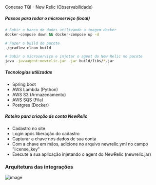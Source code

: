 Conexao TQI - New Relic (Observabilidade)

##### Passos para rodar o microserviço (local)
```sh
# Subir o banco de dados utilizando a imagem docker
docker-compose down && docker-compose up -d

# Fazer o build do pacote
./gradlew clean build

# Subir o microserviço e injetar o agent do New Relic no pacote
java -javaagent:newrelic.jar -jar build/libs/*.jar
```

##### Tecnologias utilizadas

* Spring boot
* AWS Lambda (Python)
* AWS S3 (Armazenamento)
* AWS SQS (Fila)
* Postgres (Docker)

##### Roteiro para criação de conta NewRelic

* Cadastro no site
* Login após liberação do cadastro
* Capturar a chave nos dados de sua conta
* Com a chave em mãos, adicione no arquivo newrelic.yml no campo "license_key"
* Execute a sua aplicação injetando o agent do NewRelic (newrelic.jar)

### Arquitetura das integrações

![image](https://user-images.githubusercontent.com/93996378/170743954-86c614aa-197b-4b4a-8993-eb03232c90ac.png)
